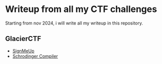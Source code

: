 # Writeup from all my CTF challenges

Starting from nov 2024, i will write all my writeup in this repository.

## GlacierCTF

- [SignMeUp](glacierctf2024/signmeup/writeup.md)
- [Schrodinger Compiler](glacierctf2024/schrodinger_compiler/writeup.md)